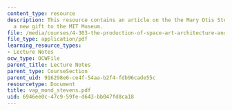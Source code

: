 ```yaml
---
content_type: resource
description: This resource contains an article on the the Mary Otis Stevens Collection,
  a new gift to the MIT Museum.
file: /media/courses/4-303-the-production-of-space-art-architecture-and-urbanism-in-dialogue-fall-2006/6946ee0c47c959fed643bb047fd8ca18_vap_mond_stevens.pdf
file_type: application/pdf
learning_resource_types:
- Lecture Notes
ocw_type: OCWFile
parent_title: Lecture Notes
parent_type: CourseSection
parent_uid: 916298e6-ce4f-54aa-b2f4-fdb96cade55c
resourcetype: Document
title: vap_mond_stevens.pdf
uid: 6946ee0c-47c9-59fe-d643-bb047fd8ca18
---
```

